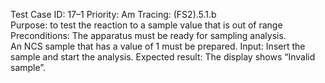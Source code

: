 Test Case ID: 17–1 
Priority: Am 
Tracing: (FS2).5.1.b  
Purpose: 
to  test  the  reaction  to  a  sample  value  that  is  out  of 
range 
Preconditions: 
The apparatus must be ready for sampling analysis.  
An NCS sample that has a value of 1 must be prepared. 
Input:
Insert the sample and start the analysis. 
Expected result:
The display shows “Invalid sample”.